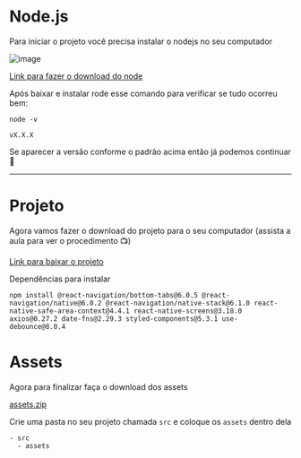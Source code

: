 # Node.js

Para iniciar o projeto você precisa instalar o nodejs no seu computador

![image](https://user-images.githubusercontent.com/28990749/218271083-85a5cd83-1935-4558-9ac4-5a34b91fc7ac.png)

[Link para fazer o download do node](https://nodejs.org/en/download/)

Após baixar e instalar rode esse comando para verificar se tudo ocorreu bem:

`node -v`

```
vX.X.X
```

Se aparecer a versão conforme o padrão acima então já podemos continuar 🚀

---

# Projeto

Agora vamos fazer o download do projeto para o seu computador (assista a aula para ver o procedimento 📺)

[Link para baixar o projeto](https://github.com/ismaelsousa/tv-maze-stater)


Dependências para instalar

```
npm install @react-navigation/bottom-tabs@6.0.5 @react-navigation/native@6.0.2 @react-navigation/native-stack@6.1.0 react-native-safe-area-context@4.4.1 react-native-screens@3.18.0 axios@0.27.2 date-fns@2.29.3 styled-components@5.3.1 use-debounce@8.0.4

```

# Assets

Agora para finalizar faça o download dos assets 

[assets.zip](https://github.com/ismaelsousa/RNI/files/10714279/assets.zip)

Crie uma pasta no seu projeto chamada `src` e coloque os `assets` dentro dela

```
- src
  - assets
```
